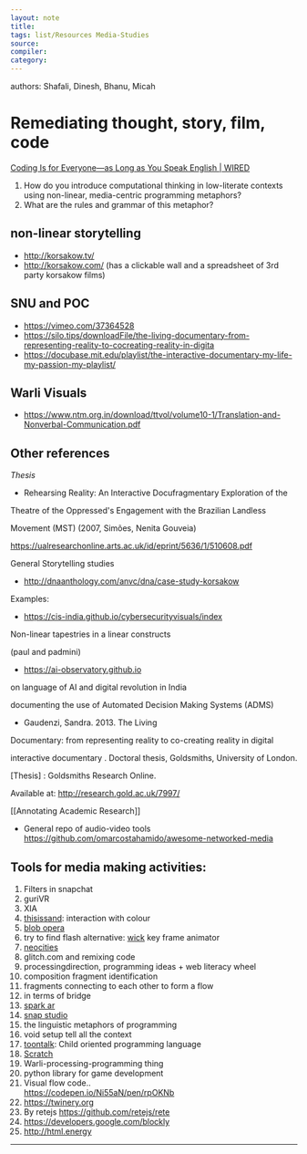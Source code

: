```yaml
---
layout: note
title:
tags: list/Resources Media-Studies
source:
compiler:
category:
---
```


authors: Shafali, Dinesh, Bhanu, Micah

# Remediating thought, story, film, code

[Coding Is for Everyone—as Long as You Speak English | WIRED](https://www.wired.com/story/coding-is-for-everyoneas-long-as-you-speak-english/)


1. How do you introduce computational thinking in low-literate contexts using non-linear, media-centric programming metaphors?
2. What are the rules and grammar of this metaphor?

## non-linear storytelling

* http://korsakow.tv/
* http://korsakow.com/ (has a clickable wall and a spreadsheet of 3rd party korsakow films)

## SNU and  POC   

* https://vimeo.com/37364528
* https://silo.tips/downloadFile/the-living-documentary-from-representing-reality-to-cocreating-reality-in-digita
* https://docubase.mit.edu/playlist/the-interactive-documentary-my-life-my-passion-my-playlist/

## Warli Visuals

* https://www.ntm.org.in/download/ttvol/volume10-1/Translation-and-Nonverbal-Communication.pdf

## Other references

*Thesis*

* Rehearsing Reality: An Interactive Docufragmentary Exploration of the

Theatre of the Oppressed's Engagement with the Brazilian Landless

Movement (MST) (2007, Simões, Nenita Gouveia)

https://ualresearchonline.arts.ac.uk/id/eprint/5636/1/510608.pdf

General Storytelling studies

* http://dnaanthology.com/anvc/dna/case-study-korsakow

Examples: 

* https://cis-india.github.io/cybersecurityvisuals/index

Non-linear tapestries in a linear constructs

(paul and padmini)

* https://ai-observatory.github.io

on language of AI and digital revolution in India

documenting the use of Automated Decision Making Systems (ADMS)

* Gaudenzi, Sandra. 2013. The Living

Documentary: from representing reality to co-creating reality in digital

interactive documentary . Doctoral thesis, Goldsmiths, University of London.

[Thesis] : Goldsmiths Research Online.

Available at: http://research.gold.ac.uk/7997/

[[Annotating Academic Research]]

* General repo of audio-video tools https://github.com/omarcostahamido/awesome-networked-media

## Tools for media making activities:

1. Filters in snapchat
2. guriVR
3. XIA
4. [thisissand](https://thisissand.com): interaction with colour
5. [blob opera](https://artsandculture.google.com/experiment/blob-opera/AAHWrq360NcGbw)
6. try to find flash alternative: [wick](https://www.wickeditor.com/#/) key frame animator
7. [neocities](https://neocities.org)
8. glitch.com and remixing code
9. processingdirection, programming ideas + web literacy wheel
10. composition fragment identification
11. fragments connecting to each other to form a flow
12. in terms of bridge
13. [spark ar](https://sparkar.facebook.com/ar-studio/) 
14. [snap studio](https://lensstudio.snapchat.com)
15. the linguistic metaphors of programming
16. void setup tell all the context
17. [toontalk](https://toontalk.github.io/ToonTalk/): Child oriented programming language
18. [Scratch](https://scratch.mit.edu)
19. Warli-processing-programming thing
20. python library for game development
21. Visual flow code..  
https://codepen.io/Ni55aN/pen/rpOKNb
19. https://twinery.org
20. By retejs https://github.com/retejs/rete
21. https://developers.google.com/blockly
22. http://html.energy

----------

